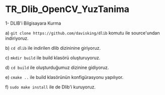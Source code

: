 # TR_Dlib_OpenCV_YuzTanima

1- DLIB'i Bilgisayara Kurma

a) `git clone https://github.com/davisking/dlib` komutu ile source'undan indiriyoruz.

b) `cd dlib` ile indirilen dlib dizininine giriyoruz.

c) `mkdir build` ile build klasörü oluşturuyoruz.

d) `cd build` ile oluşturduğumuz dizinine gidiyoruz.

e) `cmake ..` ile build klasörünün konfigürasyonu yapılıyor.

f) `sudo make install` ile de Dlib'i kuruyoruz.
